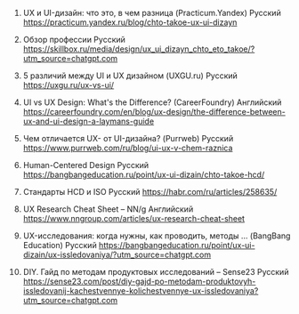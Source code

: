 1. UX и UI-дизайн: что это, в чем разница (Practicum.Yandex)
Русский
https://practicum.yandex.ru/blog/chto-takoe-ux-ui-dizayn

2. Обзор профессии
Русский
https://skillbox.ru/media/design/ux_ui_dizayn_chto_eto_takoe/?utm_source=chatgpt.com

3. 5 различий между UI и UX дизайном (UXGU.ru)
Русский
https://uxgu.ru/ux-vs-ui/

4. UI vs UX Design: What's the Difference? (CareerFoundry)
Английский
https://careerfoundry.com/en/blog/ux-design/the-difference-between-ux-and-ui-design-a-laymans-guide

5. Чем отличается UX- от UI-дизайна? (Purrweb)
Русский
https://www.purrweb.com/ru/blog/ui-ux-v-chem-raznica

6. Human-Centered Design
Русский
https://bangbangeducation.ru/point/ux-ui-dizain/chto-takoe-hcd/


7. Стандарты HCD и ISO
Русский
https://habr.com/ru/articles/258635/

8. UX Research Cheat Sheet – NN/g
Английский
https://www.nngroup.com/articles/ux-research-cheat-sheet

9. UX-исследования: когда нужны, как проводить, методы … (BangBang Education)
Русский
https://bangbangeducation.ru/point/ux-ui-dizain/ux-issledovaniya/?utm_source=chatgpt.com

10. DIY. Гайд по методам продуктовых исследований – Sense23
Русский
https://sense23.com/post/diy-gajd-po-metodam-produktovyh-issledovanij-kachestvennye-kolichestvennye-ux-issledovaniya?utm_source=chatgpt.com






